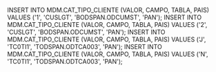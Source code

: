 INSERT INTO MDM.CAT_TIPO_CLIENTE (VALOR, CAMPO, TABLA, PAIS) VALUES ('1', 'CUSLGT', 'BODSPAN.ODCUMST', 'PAN');
INSERT INTO MDM.CAT_TIPO_CLIENTE (VALOR, CAMPO, TABLA, PAIS) VALUES ('2', 'CUSLGT', 'BODSPAN.ODCUMST', 'PAN');
INSERT INTO MDM.CAT_TIPO_CLIENTE (VALOR, CAMPO, TABLA, PAIS) VALUES ('J', 'TC0TI1', 'TODSPAN.ODTCA003', 'PAN');
INSERT INTO MDM.CAT_TIPO_CLIENTE (VALOR, CAMPO, TABLA, PAIS) VALUES ('N', 'TC0TI1', 'TODSPAN.ODTCA003', 'PAN');
